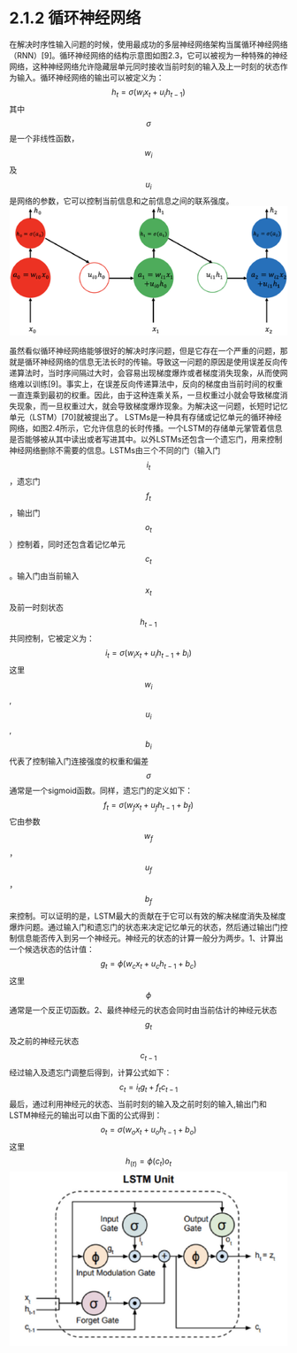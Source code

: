 # 2.1.2 循环神经网络
在解决时序性输入问题的时候，使用最成功的多层神经网络架构当属循环神经网络（RNN）[9]。循环神经网络的结构示意图如图2.3，它可以被视为一种特殊的神经网络，这种神经网络允许隐藏层单元同时接收当前时刻的输入及上一时刻的状态作为输入。循环神经网络的输出可以被定义为：
$$
h_{t}=\sigma\left(w_{i}x_{t}+u_{i}h_{t-1}\right)\tag {2.4}
$$
其中$$\sigma$$是一个非线性函数，$$w_{i}$$及$$u_{i}$$是网络的参数，它可以控制当前信息和之前信息之间的联系强度。
![](/assets/rnn.png)

虽然看似循环神经网络能够很好的解决时序问题，但是它存在一个严重的问题，那就是循环神经网络的信息无法长时的传输。导致这一问题的原因是使用误差反向传递算法时，当时序间隔过大时，会容易出现梯度爆炸或者梯度消失现象，从而使网络难以训练[9]。事实上，在误差反向传递算法中，反向的梯度由当前时间的权重一直连乘到最初的权重。因此，由于这种连乘关系，一旦权重过小就会导致梯度消失现象，而一旦权重过大，就会导致梯度爆炸现象。为解决这一问题，长短时记忆单元（LSTM）[70]就被提出了。
LSTMs是一种具有存储或记忆单元的循环神经网络，如图2.4所示，它允许信息的长时传播。一个LSTM的存储单元掌管着信息是否能够被从其中读出或者写进其中。以外LSTMs还包含一个遗忘门，用来控制神经网络删除不需要的信息。LSTMs由三个不同的门（输入门$$i_{t}$$，遗忘门$$f_{t}$$，输出门$$o_{t}$$）控制着，同时还包含着记忆单元$$c_{t}$$。输入门由当前输入$$x_{t}$$及前一时刻状态$$h_{t-1}$$共同控制，它被定义为：
$$
i_{t}=\sigma\left(w_{i}x_{t}+u_{i}h_{t-1}+b_{i}\right)\tag {2.5}
$$
这里$$w_{i}$$,$$u_{i}$$,$$b_{i}$$代表了控制输入门连接强度的权重和偏差$$\sigma$$通常是一个sigmoid函数。同样，遗忘门的定义如下：
$$
f_{t}=\sigma\left(w_{f}x_{t}+u_{f}h_{t-1}+b_{f}\right)\tag {2.6}
$$
它由参数$$w_{f}$$，$$u_{f}$$，$$b_{f}$$来控制。可以证明的是，LSTM最大的贡献在于它可以有效的解决梯度消失及梯度爆炸问题。通过输入门和遗忘门的状态来决定记忆单元的状态，然后通过输出门控制信息能否传入到另一个神经元。神经元的状态的计算一般分为两步。1、计算出一个候选状态的估计值：
$$
g_{t}=\phi\left(w_{c}x_{t}+u_{c}h_{t-1}+b_{c}\right)\tag {2.7}
$$
这里$$\phi$$通常是一个反正切函数。2、最终神经元的状态会同时由当前估计的神经元状态$$g_{t}$$及之前的神经元状态$$c_{t-1}$$经过输入及遗忘门调整后得到，计算公式如下：
$$
c_{t}=i_{t}g_{t}+f_{t}c_{t-1}\tag {2.8}
$$
最后，通过利用神经元的状态、当前时刻的输入及之前时刻的输入,输出门和LSTM神经元的输出可以由下面的公式得到：
$$
o_{t}=\sigma\left(w_{o}x_{t}+u_{o}h_{t-1}+b_{o}\right)\tag {2.9}
$$
这里
$$
h_(t)=\phi\left(c_{t}\right)o_{t}\tag {2.10}
$$
![](/assets/lstm.png)